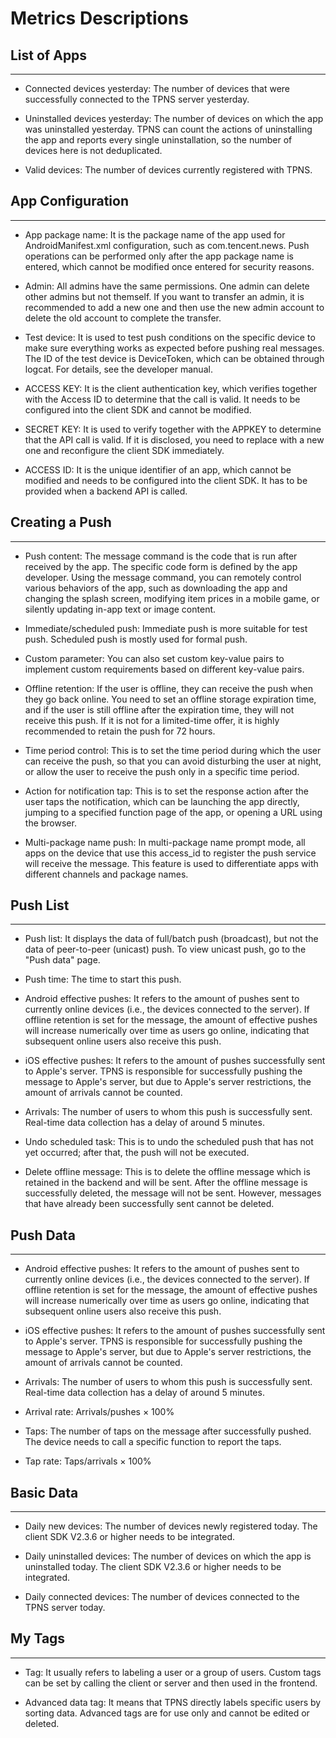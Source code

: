 ﻿# Metrics Descriptions

## List of Apps
<hr>

- Connected devices yesterday: The number of devices that were successfully connected to the TPNS server yesterday.

- Uninstalled devices yesterday: The number of devices on which the app was uninstalled yesterday. TPNS can count the actions of uninstalling the app and reports every single uninstallation, so the number of devices here is not deduplicated.

- Valid devices: The number of devices currently registered with TPNS.

## App Configuration
<hr>

- App package name: It is the package name of the app used for AndroidManifest.xml configuration, such as com.tencent.news. Push operations can be performed only after the app package name is entered, which cannot be modified once entered for security reasons.

- Admin: All admins have the same permissions. One admin can delete other admins but not themself. If you want to transfer an admin, it is recommended to add a new one and then use the new admin account to delete the old account to complete the transfer.

- Test device: It is used to test push conditions on the specific device to make sure everything works as expected before pushing real messages. The ID of the test device is DeviceToken, which can be obtained through logcat. For details, see the developer manual.

- ACCESS KEY: It is the client authentication key, which verifies together with the Access ID to determine that the call is valid. It needs to be configured into the client SDK and cannot be modified.

- SECRET KEY: It is used to verify together with the APPKEY to determine that the API call is valid. If it is disclosed, you need to replace with a new one and reconfigure the client SDK immediately.

- ACCESS ID: It is the unique identifier of an app, which cannot be modified and needs to be configured into the client SDK. It has to be provided when a backend API is called.

## Creating a Push
<hr>

- Push content: The message command is the code that is run after received by the app. The specific code form is defined by the app developer. Using the message command, you can remotely control various behaviors of the app, such as downloading the app and changing the splash screen, modifying item prices in a mobile game, or silently updating in-app text or image content.

- Immediate/scheduled push: Immediate push is more suitable for test push. Scheduled push is mostly used for formal push.

- Custom parameter: You can also set custom key-value pairs to implement custom requirements based on different key-value pairs.

- Offline retention: If the user is offline, they can receive the push when they go back online. You need to set an offline storage expiration time, and if the user is still offline after the expiration time, they will not receive this push. If it is not for a limited-time offer, it is highly recommended to retain the push for 72 hours.

- Time period control: This is to set the time period during which the user can receive the push, so that you can avoid disturbing the user at night, or allow the user to receive the push only in a specific time period.

- Action for notification tap: This is to set the response action after the user taps the notification, which can be launching the app directly, jumping to a specified function page of the app, or opening a URL using the browser.

- Multi-package name push: In multi-package name prompt mode, all apps on the device that use this access_id to register the push service will receive the message. This feature is used to differentiate apps with different channels and package names.

## Push List
<hr>

- Push list: It displays the data of full/batch push (broadcast), but not the data of peer-to-peer (unicast) push. To view unicast push, go to the "Push data" page.

- Push time: The time to start this push.

- Android effective pushes: It refers to the amount of pushes sent to currently online devices (i.e., the devices connected to the server). If offline retention is set for the message, the amount of effective pushes will increase numerically over time as users go online, indicating that subsequent online users also receive this push.

- iOS effective pushes: It refers to the amount of pushes successfully sent to Apple's server. TPNS is responsible for successfully pushing the message to Apple's server, but due to Apple's server restrictions, the amount of arrivals cannot be counted.

- Arrivals: The number of users to whom this push is successfully sent. Real-time data collection has a delay of around 5 minutes.

- Undo scheduled task: This is to undo the scheduled push that has not yet occurred; after that, the push will not be executed.

- Delete offline message: This is to delete the offline message which is retained in the backend and will be sent. After the offline message is successfully deleted, the message will not be sent. However, messages that have already been successfully sent cannot be deleted.

## Push Data
<hr>

- Android effective pushes: It refers to the amount of pushes sent to currently online devices (i.e., the devices connected to the server). If offline retention is set for the message, the amount of effective pushes will increase numerically over time as users go online, indicating that subsequent online users also receive this push.

- iOS effective pushes: It refers to the amount of pushes successfully sent to Apple's server. TPNS is responsible for successfully pushing the message to Apple's server, but due to Apple's server restrictions, the amount of arrivals cannot be counted.

- Arrivals: The number of users to whom this push is successfully sent. Real-time data collection has a delay of around 5 minutes.

- Arrival rate: Arrivals/pushes × 100%

- Taps: The number of taps on the message after successfully pushed. The device needs to call a specific function to report the taps.

- Tap rate: Taps/arrivals × 100%

## Basic Data
<hr>

- Daily new devices: The number of devices newly registered today. The client SDK V2.3.6 or higher needs to be integrated.

- Daily uninstalled devices: The number of devices on which the app is uninstalled today. The client SDK V2.3.6 or higher needs to be integrated.

- Daily connected devices: The number of devices connected to the TPNS server today.

## My Tags
<hr>

- Tag: It usually refers to labeling a user or a group of users. Custom tags can be set by calling the client or server and then used in the frontend.

- Advanced data tag: It means that TPNS directly labels specific users by sorting data. Advanced tags are for use only and cannot be edited or deleted.
